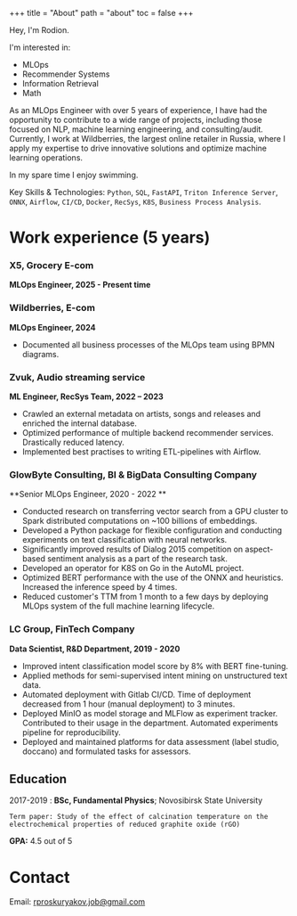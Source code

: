 +++
title = "About"
path = "about"
toc = false
+++

Hey, I'm Rodion.

I'm interested in:
- MLOps
- Recommender Systems
- Information Retrieval
- Math

As an MLOps Engineer with over 5 years of experience,
I have had the opportunity to contribute to a wide range of projects,
including those focused on NLP, machine learning engineering, and consulting/audit.
Currently, I work at Wildberries, the largest online retailer in Russia,
where I apply my expertise to drive innovative solutions 
and optimize machine learning operations.

In my spare time I enjoy swimming.

Key Skills & Technologies: `Python`, `SQL`, `FastAPI`, `Triton Inference Server`, `ONNX`, `Airflow`, `CI/CD`, `Docker`, `RecSys`, `K8S`, `Business Process Analysis`.

# Work experience (5 years)

### X5, Grocery E-com
**MLOps Engineer, 2025 - Present time**

### Wildberries, E-com

**MLOps Engineer, 2024**

* Documented all business processes of the MLOps team using BPMN diagrams.

### Zvuk, Audio streaming service

**ML Engineer, RecSys Team, 2022 – 2023**

* Crawled an external metadata on artists, songs and releases and enriched the internal database. 
* Optimized performance of multiple backend recommender services. Drastically reduced latency.
* Implemented best practises to writing ETL-pipelines with Airflow.


### GlowByte Consulting, BI & BigData Consulting Company

**Senior MLOps Engineer, 2020 - 2022 **

* Conducted research on transferring vector search from a GPU cluster to Spark distributed computations on ~100 billions of embeddings.
* Developed a Python package for flexible configuration and conducting experiments on text classification with neural networks.
* Significantly improved results of Dialog 2015 competition on aspect-based sentiment analysis as a part of the research task.
* Developed an operator for K8S on Go in the AutoML project.
* Optimized BERT performance with the use of the ONNX and heuristics. Increased the inference speed by 4
times.
* Reduced customer's TTM from 1 month to a few days by deploying MLOps system of the full machine learning lifecycle.


### LC Group, FinTech Company

**Data Scientist, R&D Department, 2019 - 2020**

* Improved intent classification model score by 8\% with BERT fine-tuning.
* Applied methods for semi-supervised intent mining on unstructured text data.
* Automated deployment with Gitlab CI/CD. Time of deployment decreased from 1 hour (manual deployment)
to 3 minutes.
* Deployed MinIO as model storage and MLFlow as experiment tracker. Contributed to their usage in the department. Automated experiments pipeline for reproducibility.
* Deployed and maintained platforms for data assessment (label studio, doccano) and formulated tasks for assessors.

## Education

2017-2019 
:   **BSc, Fundamental Physics**; Novosibirsk State University

    Term paper: Study of the effect of calcination temperature on the electrochemical properties of reduced graphite oxide (rGO)

**GPA:** 4.5 out of 5

# Contact

Email: rproskuryakov.job@gmail.com
